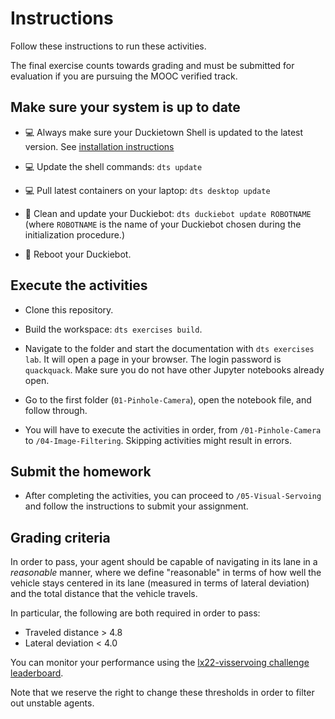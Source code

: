 # Instructions

Follow these instructions to run these activities.

The final exercise counts towards grading and must be submitted for evaluation if you are pursuing the MOOC verified track.

## Make sure your system is up to date

- 💻 Always make sure your Duckietown Shell is updated to the latest version. See [installation instructions](https://github.com/duckietown/duckietown-shell)

- 💻 Update the shell commands: `dts update`

- 💻 Pull latest containers on your laptop: `dts desktop update`

- 🚙 Clean and update your Duckiebot: `dts duckiebot update ROBOTNAME` (where `ROBOTNAME` is the name of your Duckiebot chosen during the initialization procedure.)

- 🚙 Reboot your Duckiebot.

## Execute the activities

- Clone this repository.

- Build the workspace: `dts exercises build`.

- Navigate to the folder and start the documentation with `dts exercises lab`. It will open a page in your browser. The login password is `quackquack`. Make sure you do not have other Jupyter notebooks already open.

- Go to the first folder (`01-Pinhole-Camera`), open the notebook file, and follow through.

- You will have to execute the activities in order, from `/01-Pinhole-Camera` to `/04-Image-Filtering`. Skipping activities might result in errors.

## Submit the homework

- After completing the activities, you can proceed to `/05-Visual-Servoing` and follow the instructions to submit your assignment.

## Grading criteria

In order to pass, your agent should be capable of navigating in its lane in a *reasonable* manner, where we define "reasonable" in terms of how well the vehicle stays centered in its lane (measured in terms of lateral deviation) and the total distance that the vehicle travels.

In particular, the following are both required in order to pass:
* Traveled distance > 4.8
* Lateral deviation < 4.0

You can monitor your performance using the [lx22-visservoing challenge leaderboard](https://challenges.duckietown.org/v4/humans/challenges/lx22-visservoing/leaderboard).

Note that we reserve the right to change these thresholds in order to filter out unstable agents.
